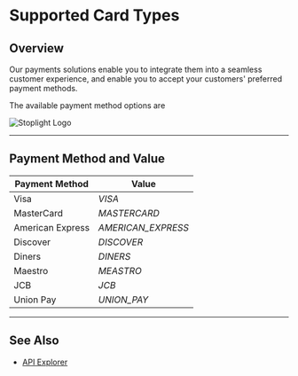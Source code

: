 # Supported Card Types

## Overview

Our payments solutions enable you to integrate them into a seamless customer experience, and enable you to accept your customers' preferred payment methods.

The available payment method options are 

![Stoplight Logo](../../../assets/images/card-types.png "Stoplight Logo")

---

## Payment Method and Value

|Payment Method | Value|
|-------|-------|
|Visa | *VISA* |
|MasterCard | *MASTERCARD* |
|American Express | *AMERICAN_EXPRESS* |
|Discover | *DISCOVER* |
|Diners | *DINERS* |
|Maestro | *MEASTRO* |
|JCB | *JCB* |
|Union Pay | *UNION_PAY* |

---

## See Also

- [API Explorer](url)